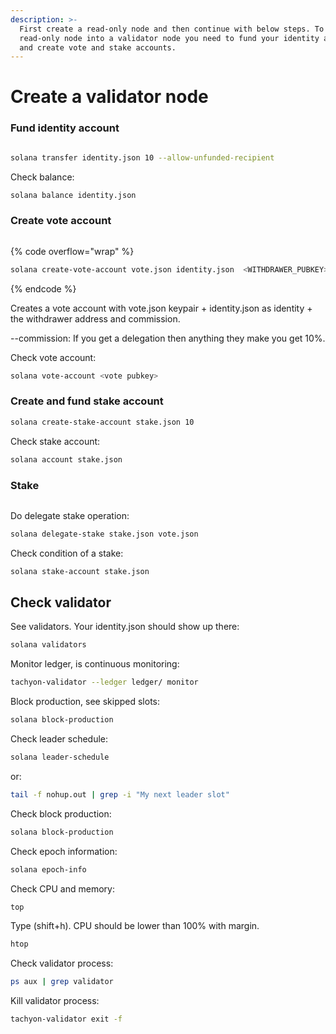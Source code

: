 ```yaml
---
description: >-
  First create a read-only node and then continue with below steps. To turn the
  read-only node into a validator node you need to fund your identity account
  and create vote and stake accounts.
---
```


# Create a validator node

### Fund identity account

<figure><img src="../../.gitbook/assets/id-identiy.png" alt=""><figcaption></figcaption></figure>

```sh
solana transfer identity.json 10 --allow-unfunded-recipient
```

Check balance:

```sh
solana balance identity.json
```

### Create vote account

<figure><img src="../../.gitbook/assets/voter-creation.png" alt=""><figcaption></figcaption></figure>

{% code overflow="wrap" %}

```sh
solana create-vote-account vote.json identity.json  <WITHDRAWER_PUBKEY> --commission 10
```

{% endcode %}

Creates a vote account with vote.json keypair + identity.json as identity + the withdrawer address and commission.

\--commission: If you get a delegation then anything they make you get 10%.

Check vote account:

```sh
solana vote-account <vote pubkey>
```

### Create and fund stake account

```sh
solana create-stake-account stake.json 10
```

Check stake account:

```sh
solana account stake.json
```

### Stake

<figure><img src="../../.gitbook/assets/stake.png" alt=""><figcaption></figcaption></figure>

Do delegate stake operation:

```sh
solana delegate-stake stake.json vote.json
```

Check condition of a stake:

```sh
solana stake-account stake.json
```

## Check validator

See validators. Your identity.json should show up there:

```sh
solana validators
```

Monitor ledger, is continuous monitoring:

```sh
tachyon-validator --ledger ledger/ monitor
```

Block production, see skipped slots:

```sh
solana block-production
```

Check leader schedule:

```sh
solana leader-schedule
```

or:

```sh
tail -f nohup.out | grep -i "My next leader slot"
```

Check block production:

```sh
solana block-production
```

Check epoch information:

```sh
solana epoch-info
```

Check CPU and memory:

```sh
top
```

Type (shift+h). CPU should be lower than 100% with margin.&#x20;

```sh
htop
```

Check validator process:

```sh
ps aux | grep validator
```

Kill validator process:

```sh
tachyon-validator exit -f
```
